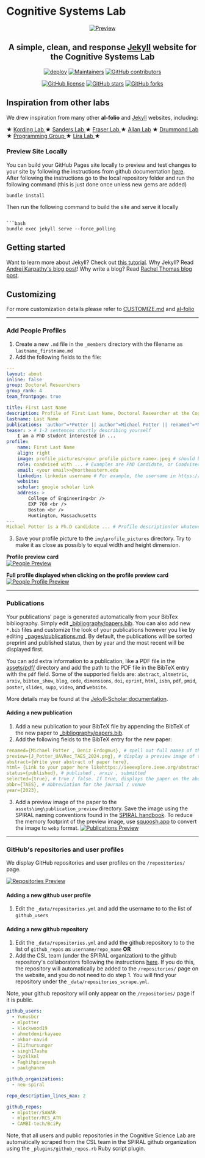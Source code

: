 # Cognitive Systems Lab

<div align="center">

[![Preview](readme_preview/CSLlogo.png)](https://cogsyslab.github.io/nu-csl/)

**A simple, clean, and response [Jekyll](https://jekyllrb.com/) website for the Cognitive Systems Lab**
---

[![deploy](https://github.com/alshedivat/al-folio/actions/workflows/deploy.yml/badge.svg)](https://github.com/alshedivat/al-folio/actions/workflows/deploy.yml)
[![Maintainers](https://img.shields.io/badge/maintainers-2-success.svg)](#maintainers)
[![GitHub contributors](https://img.shields.io/github/contributors/alshedivat/al-folio.svg)](https://github.com/alshedivat/al-folio/graphs/contributors/)

[![GitHub license](https://img.shields.io/github/license/alshedivat/al-folio?color=blue)](https://github.com/alshedivat/al-folio/blob/main/LICENSE)
[![GitHub stars](https://img.shields.io/github/stars/CogSysLab/nu-csl)](https://github.com/CogSysLab/nu-csl)
[![GitHub forks](https://img.shields.io/github/forks/CogSysLab/nu-csl)](https://github.com/CogSysLab/nu-csl)

</div>

## Inspiration from other labs

We drew inspiration from many other **al-folio** and [Jekyll](https://jekyllrb.com/) websites, including:

★ <a href="https://kordinglab.com/" target="_blank"> Kording Lab </a> 
★ <a href="https://sanderslab.github.io/" target="_blank"> Sanders Lab </a>
★ <a href="https://fraserlab.com/news/" target="_blank"> Fraser Lab </a>
★ <a href="https://www.allanlab.org/aboutwebsite.html" target="_blank"> Allan Lab</a>
★ <a href="https://drummondlab.org/" target="_blank"> Drummond Lab </a>
★ <a href="https://programming-group.com/" target="_blank"> Programming Group </a>
★ <a href="https://liralab.usc.edu/" target="_blank"> Lira Lab </a>
★

### Preview Site Locally

You can build your GitHub Pages site locally to preview and test changes to your site by following the instructions from github documentation [here](https://docs.github.com/en/pages/setting-up-a-github-pages-site-with-jekyll/testing-your-github-pages-site-locally-with-jekyll).
After following the instructions go to the local repository folder and run the following command (this is just done once unless new gems are added)
```
bundle install
```
Then run the following command to build the site and serve it locally
```

```bash
bundle exec jekyll serve --force_polling
```

## Getting started

Want to learn more about Jekyll? Check out [this tutorial](https://www.taniarascia.com/make-a-static-website-with-jekyll/). Why Jekyll? Read [Andrej Karpathy's blog post](https://karpathy.github.io/2014/07/01/switching-to-jekyll/)! Why write a blog? Read [Rachel Thomas blog post](https://medium.com/@racheltho/why-you-yes-you-should-blog-7d2544ac1045).


## Customizing

For more customization details please refer to [CUSTOMIZE.md](CUSTOMIZE.md) and [al-folio](https://github.com/alshedivat/al-folio)

---

### Add People Profiles
1. Create a new `.md` file in the `_members` directory with the filename as `lastname_firstname.md`
2. Add the following fields to the file:
```yaml
---
layout: about
inline: false
group: Doctoral Researchers
group_rank: 4
team_frontpage: true

title: First Last Name
description: Profile of First Last Name, Doctoral Researcher at the Cognitive Systems Lab
lastname: Last Name
publications: 'author^=*Potter || author^=Michael Potter || renamed^=*Michael Potter' # (these are query filters to link your publications!)
teaser: > # 1-2 sentences shortly describing yourself
    I am a PhD student interested in ...
profile:
    name: First Last Name
    align: right
    image: profile_pictures/<your profile picture name>.jpeg # should be lastname_firstname.jpeg
    role: coadvised with ... # Examples are PhD Candidate, or Coadvised by so and so
    email: <your email>>@northeastern.edu
    linkedin: linkedin username # For example, the username in https://www.linkedin.com/in/username
    website: 
    scholar: google scholar link
    address: >
        College of Engineering<br />
        EXP 760 <br />
        Boston <br />
        Huntington, Massachusetts
---
Michael Potter is a Ph.D candidate ... # Profile description(or whatever markdown / html you want to add)
```
3. Save your profile picture to the `img\profile_pictures` directory. Try to make it as close as possibly to equal width and height dimension.

**Profile preview card**  
[![People Preview](readme_preview/people_card.png)](https://cogsyslab.github.io/nu-csl/people)

**Full profile displayed when clicking on the profile preview card**  
[![People Profile Preview](readme_preview/people_profile.png)](https://cogsyslab.github.io/nu-csl/people)

---

### Publications

Your publications' page is generated automatically from your BibTex bibliography. Simply edit [\_bibliography/papers.bib](_bibliography/papers.bib). You can also add new `*.bib` files and customize the look of your publications however you like by editing [\_pages/publications.md](_pages/publications.md). By default, the publications will be sorted preprint and published status, then by year and the most recent will be displayed first. 

You can add extra information to a publication, like a PDF file in the [assets/pdf/](assets/pdf/) directory and add the path to the PDF file in the BibTeX entry with the `pdf` field. Some of the supported fields are: `abstract`, `altmetric`, `arxiv`, `bibtex_show`, `blog`, `code`, `dimensions`, `doi`, `eprint`, `html`, `isbn`, `pdf`, `pmid`, `poster`, `slides`, `supp`, `video`, and `website`.

More details may be found at the [Jekyll-Scholar documentation](https://github.com/inukshuk/jekyll-scholar).

#### Adding a new publication

1. Add a new publication to your BibTeX file by appending the BibTeX of the new paper to [\_bibliography/papers.bib](_bibliography/papers.bib).
2. Add the following fields to the BibTeX entry for the new paper:
```yaml
renamed={Michael Potter , Deniz Erdogmus}, # spell out full names of the authors to easily link the paper to user profiles
preview={J_Potter_UAVRec_TAES_2024.png}, # display a preview image of the paper
abstract={Write your abstract of paper here},
html= {Link to your paper here likehttps://ieeexplore.ieee.org/abstract/document/10638802},
status={published}, # published , arxiv , submitted
selected={true}, # true / false. If true, displays the paper on the about page of the website AND the publications page
abbr={TAES}, # Abbreviation for the journal / venue
year={2023},
```
3. Add a preview image of the paper to the `assets\img\publication_preview` directory. 
Save the image using the SPIRAL naming conventions found in the [SPIRAL handbook](https://github.com/neu-spiral/SPIRAL-Handbook/wiki/writing-papers#package-naming-conventions).
To reduce the memory footprint of the preview image, use [squoosh.app](https://squoosh.app/) to convert the image to `webp` format.
[![Publications Preview](readme_preview/publications.png)](https://cogsyslab.github.io/nu-csl/publications/)


---

### GitHub's repositories and user profiles

We display GitHub repositories and user profiles on the `/repositories/` page.

[![Repositories Preview](readme_preview/repositories.png)](https://cogsyslab.github.io/nu-csl/repositories/)

#### Adding a new github user profile
1. Edit the `_data/repositories.yml` and add the username to to the list of `github_users` 

#### Adding a new github repository
1. Edit the `_data/repositories.yml` and add the github repository to to the list of `github_repos` as `username/repo_name`
**OR**
2. Add the CSL team (under the SPIRAL organization) to the github repository's collaborators following the instructions [here](https://docs.github.com/en/repositories/managing-your-repositorys-settings-and-features/managing-repository-settings/managing-teams-and-people-with-access-to-your-repository). 
If you do this, the repository will automatically be added to the `/repositories/` page on the website, and you do not need to do step 1. You will find your repository under the `_data/repositories_scrape.yml`.

Note, your github repository will only appear on the `/repositories/` page if it is public.

```yaml
github_users:
  - Yunusbcr
  - mlpotter
  - klockwood19
  - ahmetdemirkayaee
  - akbar-navid
  - Elifnursunger
  - singh17ashu
  - byzklknl
  - Faghihpirayesh
  - paulghanem

github_organizations:
  - neu-spiral

repo_description_lines_max: 2

github_repos:
  - mlpotter/SAWAR
  - mlpotter/RCS_ATR
  - CAMBI-tech/BciPy
```

Note, that all users and public repositories in the Cognitive Science Lab are automatically scraped from the CSL team in the SPIRAL github organization using the `_plugins/github_repos.rb` Ruby script plugin.
